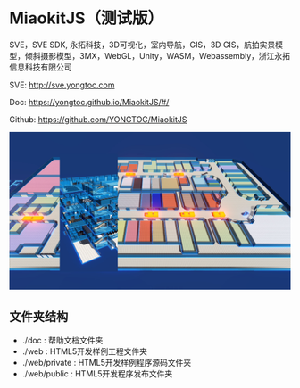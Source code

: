 # MiaokitJS（测试版）
SVE，SVE SDK, 永拓科技，3D可视化，室内导航，GIS，3D GIS，航拍实景模型，倾斜摄影模型，3MX，WebGL，Unity，WASM，Webassembly，浙江永拓信息科技有限公司

SVE: http://sve.yongtoc.com

Doc: https://yongtoc.github.io/MiaokitJS/#/

Github: https://github.com/YONGTOC/MiaokitJS

![图片](./docs/素材/整体介绍1.jpg)

## 文件夹结构
* ./doc                  : 帮助文档文件夹
* ./web                  : HTML5开发样例工程文件夹
* ./web/private          : HTML5开发样例程序源码文件夹
* ./web/public			 : HTML5开发程序发布文件夹
